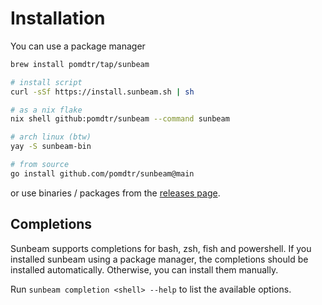 # Installation

You can use a package manager

```bash
brew install pomdtr/tap/sunbeam

# install script
curl -sSf https://install.sunbeam.sh | sh

# as a nix flake
nix shell github:pomdtr/sunbeam --command sunbeam

# arch linux (btw)
yay -S sunbeam-bin

# from source
go install github.com/pomdtr/sunbeam@main
```

or use binaries / packages from the [releases page](https://github.com/pomdtr/sunbeam/releases/latest).

## Completions

Sunbeam supports completions for bash, zsh, fish and powershell. If you installed sunbeam using a package manager, the completions should be installed automatically. Otherwise, you can install them manually.

Run `sunbeam completion <shell> --help` to list the available options.
